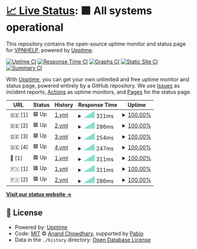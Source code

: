 # [📈 Live Status](https://VPNHELP.github.io/uptime): <!--live status--> **🟩 All systems operational**

This repository contains the open-source uptime monitor and status page for [VPNHELP](https://VPNHELP.github.io/uptime), powered by [Upptime](https://github.com/upptime/upptime).

[![Uptime CI](https://github.com/VPNHELP/uptime/workflows/Uptime%20CI/badge.svg)](https://github.com/VPNHELP/uptime/actions?query=workflow%3A%22Uptime+CI%22)
[![Response Time CI](https://github.com/VPNHELP/uptime/workflows/Response%20Time%20CI/badge.svg)](https://github.com/VPNHELP/uptime/actions?query=workflow%3A%22Response+Time+CI%22)
[![Graphs CI](https://github.com/VPNHELP/uptime/workflows/Graphs%20CI/badge.svg)](https://github.com/VPNHELP/uptime/actions?query=workflow%3A%22Graphs+CI%22)
[![Static Site CI](https://github.com/VPNHELP/uptime/workflows/Static%20Site%20CI/badge.svg)](https://github.com/VPNHELP/uptime/actions?query=workflow%3A%22Static+Site+CI%22)
[![Summary CI](https://github.com/VPNHELP/uptime/workflows/Summary%20CI/badge.svg)](https://github.com/VPNHELP/uptime/actions?query=workflow%3A%22Summary+CI%22)

With [Upptime](https://upptime.js.org), you can get your own unlimited and free uptime monitor and status page, powered entirely by a GitHub repository. We use [Issues](https://github.com/VPNHELP/uptime/issues) as incident reports, [Actions](https://github.com/VPNHELP/uptime/actions) as uptime monitors, and [Pages](https://VPNHELP.github.io/uptime) for the status page.

<!--start: status pages-->
<!-- This summary is generated by Upptime (https://github.com/upptime/upptime) -->
<!-- Do not edit this manually, your changes will be overwritten -->
<!-- prettier-ignore -->
| URL | Status | History | Response Time | Uptime |
| --- | ------ | ------- | ------------- | ------ |
| <img alt="" src="https://icons.duckduckgo.com/ip3/null.ico" height="13"> 🇩🇪 [1] | 🟩 Up | [1.yml](https://github.com/VPNHELP/uptime/commits/HEAD/history/1.yml) | <details><summary><img alt="Response time graph" src="./graphs/1/response-time-week.png" height="20"> 311ms</summary><br><a href="https://VPNHELP.github.io/uptime/history/1"><img alt="Response time 311" src="https://img.shields.io/endpoint?url=https%3A%2F%2Fraw.githubusercontent.com%2FVPNHELP%2Fuptime%2FHEAD%2Fapi%2F1%2Fresponse-time.json"></a><br><a href="https://VPNHELP.github.io/uptime/history/1"><img alt="24-hour response time 311" src="https://img.shields.io/endpoint?url=https%3A%2F%2Fraw.githubusercontent.com%2FVPNHELP%2Fuptime%2FHEAD%2Fapi%2F1%2Fresponse-time-day.json"></a><br><a href="https://VPNHELP.github.io/uptime/history/1"><img alt="7-day response time 311" src="https://img.shields.io/endpoint?url=https%3A%2F%2Fraw.githubusercontent.com%2FVPNHELP%2Fuptime%2FHEAD%2Fapi%2F1%2Fresponse-time-week.json"></a><br><a href="https://VPNHELP.github.io/uptime/history/1"><img alt="30-day response time 311" src="https://img.shields.io/endpoint?url=https%3A%2F%2Fraw.githubusercontent.com%2FVPNHELP%2Fuptime%2FHEAD%2Fapi%2F1%2Fresponse-time-month.json"></a><br><a href="https://VPNHELP.github.io/uptime/history/1"><img alt="1-year response time 311" src="https://img.shields.io/endpoint?url=https%3A%2F%2Fraw.githubusercontent.com%2FVPNHELP%2Fuptime%2FHEAD%2Fapi%2F1%2Fresponse-time-year.json"></a></details> | <details><summary><a href="https://VPNHELP.github.io/uptime/history/1">100.00%</a></summary><a href="https://VPNHELP.github.io/uptime/history/1"><img alt="All-time uptime 100.00%" src="https://img.shields.io/endpoint?url=https%3A%2F%2Fraw.githubusercontent.com%2FVPNHELP%2Fuptime%2FHEAD%2Fapi%2F1%2Fuptime.json"></a><br><a href="https://VPNHELP.github.io/uptime/history/1"><img alt="24-hour uptime 100.00%" src="https://img.shields.io/endpoint?url=https%3A%2F%2Fraw.githubusercontent.com%2FVPNHELP%2Fuptime%2FHEAD%2Fapi%2F1%2Fuptime-day.json"></a><br><a href="https://VPNHELP.github.io/uptime/history/1"><img alt="7-day uptime 100.00%" src="https://img.shields.io/endpoint?url=https%3A%2F%2Fraw.githubusercontent.com%2FVPNHELP%2Fuptime%2FHEAD%2Fapi%2F1%2Fuptime-week.json"></a><br><a href="https://VPNHELP.github.io/uptime/history/1"><img alt="30-day uptime 100.00%" src="https://img.shields.io/endpoint?url=https%3A%2F%2Fraw.githubusercontent.com%2FVPNHELP%2Fuptime%2FHEAD%2Fapi%2F1%2Fuptime-month.json"></a><br><a href="https://VPNHELP.github.io/uptime/history/1"><img alt="1-year uptime 100.00%" src="https://img.shields.io/endpoint?url=https%3A%2F%2Fraw.githubusercontent.com%2FVPNHELP%2Fuptime%2FHEAD%2Fapi%2F1%2Fuptime-year.json"></a></details>
| <img alt="" src="https://icons.duckduckgo.com/ip3/null.ico" height="13"> 🇩🇪 [2] | 🟩 Up | [2.yml](https://github.com/VPNHELP/uptime/commits/HEAD/history/2.yml) | <details><summary><img alt="Response time graph" src="./graphs/2/response-time-week.png" height="20"> 286ms</summary><br><a href="https://VPNHELP.github.io/uptime/history/2"><img alt="Response time 286" src="https://img.shields.io/endpoint?url=https%3A%2F%2Fraw.githubusercontent.com%2FVPNHELP%2Fuptime%2FHEAD%2Fapi%2F2%2Fresponse-time.json"></a><br><a href="https://VPNHELP.github.io/uptime/history/2"><img alt="24-hour response time 286" src="https://img.shields.io/endpoint?url=https%3A%2F%2Fraw.githubusercontent.com%2FVPNHELP%2Fuptime%2FHEAD%2Fapi%2F2%2Fresponse-time-day.json"></a><br><a href="https://VPNHELP.github.io/uptime/history/2"><img alt="7-day response time 286" src="https://img.shields.io/endpoint?url=https%3A%2F%2Fraw.githubusercontent.com%2FVPNHELP%2Fuptime%2FHEAD%2Fapi%2F2%2Fresponse-time-week.json"></a><br><a href="https://VPNHELP.github.io/uptime/history/2"><img alt="30-day response time 286" src="https://img.shields.io/endpoint?url=https%3A%2F%2Fraw.githubusercontent.com%2FVPNHELP%2Fuptime%2FHEAD%2Fapi%2F2%2Fresponse-time-month.json"></a><br><a href="https://VPNHELP.github.io/uptime/history/2"><img alt="1-year response time 286" src="https://img.shields.io/endpoint?url=https%3A%2F%2Fraw.githubusercontent.com%2FVPNHELP%2Fuptime%2FHEAD%2Fapi%2F2%2Fresponse-time-year.json"></a></details> | <details><summary><a href="https://VPNHELP.github.io/uptime/history/2">100.00%</a></summary><a href="https://VPNHELP.github.io/uptime/history/2"><img alt="All-time uptime 100.00%" src="https://img.shields.io/endpoint?url=https%3A%2F%2Fraw.githubusercontent.com%2FVPNHELP%2Fuptime%2FHEAD%2Fapi%2F2%2Fuptime.json"></a><br><a href="https://VPNHELP.github.io/uptime/history/2"><img alt="24-hour uptime 100.00%" src="https://img.shields.io/endpoint?url=https%3A%2F%2Fraw.githubusercontent.com%2FVPNHELP%2Fuptime%2FHEAD%2Fapi%2F2%2Fuptime-day.json"></a><br><a href="https://VPNHELP.github.io/uptime/history/2"><img alt="7-day uptime 100.00%" src="https://img.shields.io/endpoint?url=https%3A%2F%2Fraw.githubusercontent.com%2FVPNHELP%2Fuptime%2FHEAD%2Fapi%2F2%2Fuptime-week.json"></a><br><a href="https://VPNHELP.github.io/uptime/history/2"><img alt="30-day uptime 100.00%" src="https://img.shields.io/endpoint?url=https%3A%2F%2Fraw.githubusercontent.com%2FVPNHELP%2Fuptime%2FHEAD%2Fapi%2F2%2Fuptime-month.json"></a><br><a href="https://VPNHELP.github.io/uptime/history/2"><img alt="1-year uptime 100.00%" src="https://img.shields.io/endpoint?url=https%3A%2F%2Fraw.githubusercontent.com%2FVPNHELP%2Fuptime%2FHEAD%2Fapi%2F2%2Fuptime-year.json"></a></details>
| <img alt="" src="https://icons.duckduckgo.com/ip3/null.ico" height="13"> 🇩🇪 [3] | 🟩 Up | [3.yml](https://github.com/VPNHELP/uptime/commits/HEAD/history/3.yml) | <details><summary><img alt="Response time graph" src="./graphs/3/response-time-week.png" height="20"> 254ms</summary><br><a href="https://VPNHELP.github.io/uptime/history/3"><img alt="Response time 254" src="https://img.shields.io/endpoint?url=https%3A%2F%2Fraw.githubusercontent.com%2FVPNHELP%2Fuptime%2FHEAD%2Fapi%2F3%2Fresponse-time.json"></a><br><a href="https://VPNHELP.github.io/uptime/history/3"><img alt="24-hour response time 254" src="https://img.shields.io/endpoint?url=https%3A%2F%2Fraw.githubusercontent.com%2FVPNHELP%2Fuptime%2FHEAD%2Fapi%2F3%2Fresponse-time-day.json"></a><br><a href="https://VPNHELP.github.io/uptime/history/3"><img alt="7-day response time 254" src="https://img.shields.io/endpoint?url=https%3A%2F%2Fraw.githubusercontent.com%2FVPNHELP%2Fuptime%2FHEAD%2Fapi%2F3%2Fresponse-time-week.json"></a><br><a href="https://VPNHELP.github.io/uptime/history/3"><img alt="30-day response time 254" src="https://img.shields.io/endpoint?url=https%3A%2F%2Fraw.githubusercontent.com%2FVPNHELP%2Fuptime%2FHEAD%2Fapi%2F3%2Fresponse-time-month.json"></a><br><a href="https://VPNHELP.github.io/uptime/history/3"><img alt="1-year response time 254" src="https://img.shields.io/endpoint?url=https%3A%2F%2Fraw.githubusercontent.com%2FVPNHELP%2Fuptime%2FHEAD%2Fapi%2F3%2Fresponse-time-year.json"></a></details> | <details><summary><a href="https://VPNHELP.github.io/uptime/history/3">100.00%</a></summary><a href="https://VPNHELP.github.io/uptime/history/3"><img alt="All-time uptime 100.00%" src="https://img.shields.io/endpoint?url=https%3A%2F%2Fraw.githubusercontent.com%2FVPNHELP%2Fuptime%2FHEAD%2Fapi%2F3%2Fuptime.json"></a><br><a href="https://VPNHELP.github.io/uptime/history/3"><img alt="24-hour uptime 100.00%" src="https://img.shields.io/endpoint?url=https%3A%2F%2Fraw.githubusercontent.com%2FVPNHELP%2Fuptime%2FHEAD%2Fapi%2F3%2Fuptime-day.json"></a><br><a href="https://VPNHELP.github.io/uptime/history/3"><img alt="7-day uptime 100.00%" src="https://img.shields.io/endpoint?url=https%3A%2F%2Fraw.githubusercontent.com%2FVPNHELP%2Fuptime%2FHEAD%2Fapi%2F3%2Fuptime-week.json"></a><br><a href="https://VPNHELP.github.io/uptime/history/3"><img alt="30-day uptime 100.00%" src="https://img.shields.io/endpoint?url=https%3A%2F%2Fraw.githubusercontent.com%2FVPNHELP%2Fuptime%2FHEAD%2Fapi%2F3%2Fuptime-month.json"></a><br><a href="https://VPNHELP.github.io/uptime/history/3"><img alt="1-year uptime 100.00%" src="https://img.shields.io/endpoint?url=https%3A%2F%2Fraw.githubusercontent.com%2FVPNHELP%2Fuptime%2FHEAD%2Fapi%2F3%2Fuptime-year.json"></a></details>
| <img alt="" src="https://icons.duckduckgo.com/ip3/null.ico" height="13"> 🇩🇪 [4] | 🟩 Up | [4.yml](https://github.com/VPNHELP/uptime/commits/HEAD/history/4.yml) | <details><summary><img alt="Response time graph" src="./graphs/4/response-time-week.png" height="20"> 247ms</summary><br><a href="https://VPNHELP.github.io/uptime/history/4"><img alt="Response time 247" src="https://img.shields.io/endpoint?url=https%3A%2F%2Fraw.githubusercontent.com%2FVPNHELP%2Fuptime%2FHEAD%2Fapi%2F4%2Fresponse-time.json"></a><br><a href="https://VPNHELP.github.io/uptime/history/4"><img alt="24-hour response time 247" src="https://img.shields.io/endpoint?url=https%3A%2F%2Fraw.githubusercontent.com%2FVPNHELP%2Fuptime%2FHEAD%2Fapi%2F4%2Fresponse-time-day.json"></a><br><a href="https://VPNHELP.github.io/uptime/history/4"><img alt="7-day response time 247" src="https://img.shields.io/endpoint?url=https%3A%2F%2Fraw.githubusercontent.com%2FVPNHELP%2Fuptime%2FHEAD%2Fapi%2F4%2Fresponse-time-week.json"></a><br><a href="https://VPNHELP.github.io/uptime/history/4"><img alt="30-day response time 247" src="https://img.shields.io/endpoint?url=https%3A%2F%2Fraw.githubusercontent.com%2FVPNHELP%2Fuptime%2FHEAD%2Fapi%2F4%2Fresponse-time-month.json"></a><br><a href="https://VPNHELP.github.io/uptime/history/4"><img alt="1-year response time 247" src="https://img.shields.io/endpoint?url=https%3A%2F%2Fraw.githubusercontent.com%2FVPNHELP%2Fuptime%2FHEAD%2Fapi%2F4%2Fresponse-time-year.json"></a></details> | <details><summary><a href="https://VPNHELP.github.io/uptime/history/4">100.00%</a></summary><a href="https://VPNHELP.github.io/uptime/history/4"><img alt="All-time uptime 100.00%" src="https://img.shields.io/endpoint?url=https%3A%2F%2Fraw.githubusercontent.com%2FVPNHELP%2Fuptime%2FHEAD%2Fapi%2F4%2Fuptime.json"></a><br><a href="https://VPNHELP.github.io/uptime/history/4"><img alt="24-hour uptime 100.00%" src="https://img.shields.io/endpoint?url=https%3A%2F%2Fraw.githubusercontent.com%2FVPNHELP%2Fuptime%2FHEAD%2Fapi%2F4%2Fuptime-day.json"></a><br><a href="https://VPNHELP.github.io/uptime/history/4"><img alt="7-day uptime 100.00%" src="https://img.shields.io/endpoint?url=https%3A%2F%2Fraw.githubusercontent.com%2FVPNHELP%2Fuptime%2FHEAD%2Fapi%2F4%2Fuptime-week.json"></a><br><a href="https://VPNHELP.github.io/uptime/history/4"><img alt="30-day uptime 100.00%" src="https://img.shields.io/endpoint?url=https%3A%2F%2Fraw.githubusercontent.com%2FVPNHELP%2Fuptime%2FHEAD%2Fapi%2F4%2Fuptime-month.json"></a><br><a href="https://VPNHELP.github.io/uptime/history/4"><img alt="1-year uptime 100.00%" src="https://img.shields.io/endpoint?url=https%3A%2F%2Fraw.githubusercontent.com%2FVPNHELP%2Fuptime%2FHEAD%2Fapi%2F4%2Fuptime-year.json"></a></details>
| <img alt="" src="https://icons.duckduckgo.com/ip3/null.ico" height="13"> 🏴󠁧󠁢󠁥󠁮󠁧󠁿 [1] | 🟩 Up | [1.yml](https://github.com/VPNHELP/uptime/commits/HEAD/history/1.yml) | <details><summary><img alt="Response time graph" src="./graphs/1/response-time-week.png" height="20"> 311ms</summary><br><a href="https://VPNHELP.github.io/uptime/history/1"><img alt="Response time 311" src="https://img.shields.io/endpoint?url=https%3A%2F%2Fraw.githubusercontent.com%2FVPNHELP%2Fuptime%2FHEAD%2Fapi%2F1%2Fresponse-time.json"></a><br><a href="https://VPNHELP.github.io/uptime/history/1"><img alt="24-hour response time 311" src="https://img.shields.io/endpoint?url=https%3A%2F%2Fraw.githubusercontent.com%2FVPNHELP%2Fuptime%2FHEAD%2Fapi%2F1%2Fresponse-time-day.json"></a><br><a href="https://VPNHELP.github.io/uptime/history/1"><img alt="7-day response time 311" src="https://img.shields.io/endpoint?url=https%3A%2F%2Fraw.githubusercontent.com%2FVPNHELP%2Fuptime%2FHEAD%2Fapi%2F1%2Fresponse-time-week.json"></a><br><a href="https://VPNHELP.github.io/uptime/history/1"><img alt="30-day response time 311" src="https://img.shields.io/endpoint?url=https%3A%2F%2Fraw.githubusercontent.com%2FVPNHELP%2Fuptime%2FHEAD%2Fapi%2F1%2Fresponse-time-month.json"></a><br><a href="https://VPNHELP.github.io/uptime/history/1"><img alt="1-year response time 311" src="https://img.shields.io/endpoint?url=https%3A%2F%2Fraw.githubusercontent.com%2FVPNHELP%2Fuptime%2FHEAD%2Fapi%2F1%2Fresponse-time-year.json"></a></details> | <details><summary><a href="https://VPNHELP.github.io/uptime/history/1">100.00%</a></summary><a href="https://VPNHELP.github.io/uptime/history/1"><img alt="All-time uptime 100.00%" src="https://img.shields.io/endpoint?url=https%3A%2F%2Fraw.githubusercontent.com%2FVPNHELP%2Fuptime%2FHEAD%2Fapi%2F1%2Fuptime.json"></a><br><a href="https://VPNHELP.github.io/uptime/history/1"><img alt="24-hour uptime 100.00%" src="https://img.shields.io/endpoint?url=https%3A%2F%2Fraw.githubusercontent.com%2FVPNHELP%2Fuptime%2FHEAD%2Fapi%2F1%2Fuptime-day.json"></a><br><a href="https://VPNHELP.github.io/uptime/history/1"><img alt="7-day uptime 100.00%" src="https://img.shields.io/endpoint?url=https%3A%2F%2Fraw.githubusercontent.com%2FVPNHELP%2Fuptime%2FHEAD%2Fapi%2F1%2Fuptime-week.json"></a><br><a href="https://VPNHELP.github.io/uptime/history/1"><img alt="30-day uptime 100.00%" src="https://img.shields.io/endpoint?url=https%3A%2F%2Fraw.githubusercontent.com%2FVPNHELP%2Fuptime%2FHEAD%2Fapi%2F1%2Fuptime-month.json"></a><br><a href="https://VPNHELP.github.io/uptime/history/1"><img alt="1-year uptime 100.00%" src="https://img.shields.io/endpoint?url=https%3A%2F%2Fraw.githubusercontent.com%2FVPNHELP%2Fuptime%2FHEAD%2Fapi%2F1%2Fuptime-year.json"></a></details>
| <img alt="" src="https://icons.duckduckgo.com/ip3/null.ico" height="13"> 🇫🇮 [1] | 🟩 Up | [1.yml](https://github.com/VPNHELP/uptime/commits/HEAD/history/1.yml) | <details><summary><img alt="Response time graph" src="./graphs/1/response-time-week.png" height="20"> 311ms</summary><br><a href="https://VPNHELP.github.io/uptime/history/1"><img alt="Response time 311" src="https://img.shields.io/endpoint?url=https%3A%2F%2Fraw.githubusercontent.com%2FVPNHELP%2Fuptime%2FHEAD%2Fapi%2F1%2Fresponse-time.json"></a><br><a href="https://VPNHELP.github.io/uptime/history/1"><img alt="24-hour response time 311" src="https://img.shields.io/endpoint?url=https%3A%2F%2Fraw.githubusercontent.com%2FVPNHELP%2Fuptime%2FHEAD%2Fapi%2F1%2Fresponse-time-day.json"></a><br><a href="https://VPNHELP.github.io/uptime/history/1"><img alt="7-day response time 311" src="https://img.shields.io/endpoint?url=https%3A%2F%2Fraw.githubusercontent.com%2FVPNHELP%2Fuptime%2FHEAD%2Fapi%2F1%2Fresponse-time-week.json"></a><br><a href="https://VPNHELP.github.io/uptime/history/1"><img alt="30-day response time 311" src="https://img.shields.io/endpoint?url=https%3A%2F%2Fraw.githubusercontent.com%2FVPNHELP%2Fuptime%2FHEAD%2Fapi%2F1%2Fresponse-time-month.json"></a><br><a href="https://VPNHELP.github.io/uptime/history/1"><img alt="1-year response time 311" src="https://img.shields.io/endpoint?url=https%3A%2F%2Fraw.githubusercontent.com%2FVPNHELP%2Fuptime%2FHEAD%2Fapi%2F1%2Fresponse-time-year.json"></a></details> | <details><summary><a href="https://VPNHELP.github.io/uptime/history/1">100.00%</a></summary><a href="https://VPNHELP.github.io/uptime/history/1"><img alt="All-time uptime 100.00%" src="https://img.shields.io/endpoint?url=https%3A%2F%2Fraw.githubusercontent.com%2FVPNHELP%2Fuptime%2FHEAD%2Fapi%2F1%2Fuptime.json"></a><br><a href="https://VPNHELP.github.io/uptime/history/1"><img alt="24-hour uptime 100.00%" src="https://img.shields.io/endpoint?url=https%3A%2F%2Fraw.githubusercontent.com%2FVPNHELP%2Fuptime%2FHEAD%2Fapi%2F1%2Fuptime-day.json"></a><br><a href="https://VPNHELP.github.io/uptime/history/1"><img alt="7-day uptime 100.00%" src="https://img.shields.io/endpoint?url=https%3A%2F%2Fraw.githubusercontent.com%2FVPNHELP%2Fuptime%2FHEAD%2Fapi%2F1%2Fuptime-week.json"></a><br><a href="https://VPNHELP.github.io/uptime/history/1"><img alt="30-day uptime 100.00%" src="https://img.shields.io/endpoint?url=https%3A%2F%2Fraw.githubusercontent.com%2FVPNHELP%2Fuptime%2FHEAD%2Fapi%2F1%2Fuptime-month.json"></a><br><a href="https://VPNHELP.github.io/uptime/history/1"><img alt="1-year uptime 100.00%" src="https://img.shields.io/endpoint?url=https%3A%2F%2Fraw.githubusercontent.com%2FVPNHELP%2Fuptime%2FHEAD%2Fapi%2F1%2Fuptime-year.json"></a></details>
| <img alt="" src="https://icons.duckduckgo.com/ip3/null.ico" height="13"> 🇫🇮 [2] | 🟩 Up | [2.yml](https://github.com/VPNHELP/uptime/commits/HEAD/history/2.yml) | <details><summary><img alt="Response time graph" src="./graphs/2/response-time-week.png" height="20"> 286ms</summary><br><a href="https://VPNHELP.github.io/uptime/history/2"><img alt="Response time 286" src="https://img.shields.io/endpoint?url=https%3A%2F%2Fraw.githubusercontent.com%2FVPNHELP%2Fuptime%2FHEAD%2Fapi%2F2%2Fresponse-time.json"></a><br><a href="https://VPNHELP.github.io/uptime/history/2"><img alt="24-hour response time 286" src="https://img.shields.io/endpoint?url=https%3A%2F%2Fraw.githubusercontent.com%2FVPNHELP%2Fuptime%2FHEAD%2Fapi%2F2%2Fresponse-time-day.json"></a><br><a href="https://VPNHELP.github.io/uptime/history/2"><img alt="7-day response time 286" src="https://img.shields.io/endpoint?url=https%3A%2F%2Fraw.githubusercontent.com%2FVPNHELP%2Fuptime%2FHEAD%2Fapi%2F2%2Fresponse-time-week.json"></a><br><a href="https://VPNHELP.github.io/uptime/history/2"><img alt="30-day response time 286" src="https://img.shields.io/endpoint?url=https%3A%2F%2Fraw.githubusercontent.com%2FVPNHELP%2Fuptime%2FHEAD%2Fapi%2F2%2Fresponse-time-month.json"></a><br><a href="https://VPNHELP.github.io/uptime/history/2"><img alt="1-year response time 286" src="https://img.shields.io/endpoint?url=https%3A%2F%2Fraw.githubusercontent.com%2FVPNHELP%2Fuptime%2FHEAD%2Fapi%2F2%2Fresponse-time-year.json"></a></details> | <details><summary><a href="https://VPNHELP.github.io/uptime/history/2">100.00%</a></summary><a href="https://VPNHELP.github.io/uptime/history/2"><img alt="All-time uptime 100.00%" src="https://img.shields.io/endpoint?url=https%3A%2F%2Fraw.githubusercontent.com%2FVPNHELP%2Fuptime%2FHEAD%2Fapi%2F2%2Fuptime.json"></a><br><a href="https://VPNHELP.github.io/uptime/history/2"><img alt="24-hour uptime 100.00%" src="https://img.shields.io/endpoint?url=https%3A%2F%2Fraw.githubusercontent.com%2FVPNHELP%2Fuptime%2FHEAD%2Fapi%2F2%2Fuptime-day.json"></a><br><a href="https://VPNHELP.github.io/uptime/history/2"><img alt="7-day uptime 100.00%" src="https://img.shields.io/endpoint?url=https%3A%2F%2Fraw.githubusercontent.com%2FVPNHELP%2Fuptime%2FHEAD%2Fapi%2F2%2Fuptime-week.json"></a><br><a href="https://VPNHELP.github.io/uptime/history/2"><img alt="30-day uptime 100.00%" src="https://img.shields.io/endpoint?url=https%3A%2F%2Fraw.githubusercontent.com%2FVPNHELP%2Fuptime%2FHEAD%2Fapi%2F2%2Fuptime-month.json"></a><br><a href="https://VPNHELP.github.io/uptime/history/2"><img alt="1-year uptime 100.00%" src="https://img.shields.io/endpoint?url=https%3A%2F%2Fraw.githubusercontent.com%2FVPNHELP%2Fuptime%2FHEAD%2Fapi%2F2%2Fuptime-year.json"></a></details>

<!--end: status pages-->

[**Visit our status website →**](https://VPNHELP.github.io/uptime)

## 📄 License

- Powered by: [Upptime](https://github.com/upptime/upptime)
- Code: [MIT](./LICENSE) © [Anand Chowdhary](https://anandchowdhary.com), supported by [Pabio](https://pabio.com)
- Data in the `./history` directory: [Open Database License](https://opendatacommons.org/licenses/odbl/1-0/)
